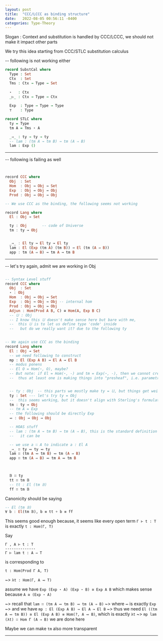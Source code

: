 ```yaml
---
layout: post
title:  "CCC/LCCC as binding structure"
date:   2022-08-05 00:56:11 -0400
categories: Type-Theory
---
```


Slogan : Context and substitution is handled by CCC/LCCC, we should not make it impact other parts

We try this idea starting from CCC/STLC substitution calculus 



-- following is not working either
```agda
record SubstCal where 
  Type : Set
  Ctx  : Set
  Tms : Ctx → Type → Set
 
  ⋆   : Ctx 
  _▷_ : Ctx → Type → Ctx
   
  Exp  : Type → Type → Type
  ⊤    : Type

record STLC where
  ty = Type 
  tm A = Tms ⋆ A

  _⇒_ : ty → ty → ty
  -- lam : (tm A → tm B) → tm (A ⇒ B)
  lam : Exp ()
```
***
-- following is failing as well
```haskell


record CCC where 
  Obj  : Set
  Hom  : Obj → Obj → Set
  Exp  : Obj → Obj → Obj
  Prod : Obj → Obj → Obj

-- We use CCC as the binding, the following seems not working

record Lang where
  El : Obj → Set

  ty : Obj       -- code of Universe
  tm : ty → Obj  


  _⇒_ : El ty → El ty → El ty
  lam : El (Exp (tm A) (tm B)) → El (tm (A ⇒ B))
  app : tm (A ⇒ B) → tm A → tm B
```
***

-- let's try again, admit we are working in Obj

```haskell

-- Syntax Level stuff
record CCC where 
  Obj  : Set
  ⋆ : Obj
  Hom  : Obj → Obj → Set
  Exp  : Obj → Obj → Obj -- internal hom
  Prod : Obj → Obj → Obj
  Adjun : Hom(Prod A B, C) ≅ Hom(A, Exp B C)
  -- 𝕌 : Obj 
  -- I know this 𝕌 doesn't make sense here but bare with me,
  --  this 𝕌 is to let us define type 'code' inside
  --   but do we really want it? due to the following ty
  

-- We again use CCC as the binding
record Lang where
  El : Obj → Set
  -- we need following to construct  
  mp : El (Exp A B) → El A → El B
  -- modus ponens
  -- El O = Hom(⋆, O), maybe?
  -- But note: if El = Hom(⋆, -) and tm = Exp(⋆, -), then we cannot create terms in open ctx
  --  thus at least one is making things into "presheaf", i.e. parametrici on the first argument, either El or tm. We choose El here


  -- ty : Obj  -- this parts we mostly make ty = 𝕌, but things get weird as level doesn't match, let's try 
  ty : Set --- let's try ty = Obj
  --  this seems working, but it doesn't align with Sterling's formulation
  tm : ty → Obj  
  -- tm A = Exp 
  -- the following should be directly Exp
  ⥇ : Obj → Obj → Obj

  -- HOAS stuff
  -- lam : (tm A → tm B) → tm (A ⇒ B), this is the standard definition
  --   it can be 

  -- we use a ∷ A to indicate a : El A
  _⇒_ ∷ ty ⥇ ty ⥇ ty
  lam ∷ (tm A ⥇ tm B) ⥇ tm (A ⇒ B)
  app ∷ tm (A ⇒ B) ⥇ tm A ⥇ tm B

  

  𝔹 ∷ ty
  tt ∷ tm 𝔹
  -- tt : El (tm 𝔹)
  ff ∷ tm 𝔹
```

Canonicity should be saying 
```Haskell
-- El (tm 𝔹) 
∀ b : El(tm 𝔹), b ≡ tt + b ≡ ff

```

This seems good enough because, it seems like every
open term `Γ ⊢ t : T` is exactly `t : Hom(Γ, T)`

Say
```
Γ , A ⊢ t : T
--------------
Γ ⊢ lam t : A ⇒ T
```
is corresponding to 

`t : Hom(Prod Γ A, T)`

~>  `λt : Hom(Γ, A ⥇ T)`

assume we have `Exp (Exp ⋆ A) (Exp ⋆ B) ≅ Exp A B` which makes sense because `A ≅ (Exp ⋆ A)`

~>  recall that `lam ∷ (tm A ⥇ tm B) ⥇ tm (A ⇒ B)` 
~>  where `⥇` is exactly `Exp`
~>  and we have `mp : El (Exp A B) → El A → El B`
~>  thus we need `El ((tm A ⥇ tm B)) ≅ El (Exp A B) ≡ Hom(?, A ⥇ B)`, which is exactly `λt`
~> `mp lam (λt) ∷ Hom Γ (A ⇒ B)` we are done here

Maybe we can make `tm` also more transparent


***